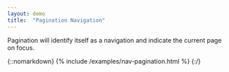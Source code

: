 ```yaml
---
layout: demo
title:  "Pagination Navigation"
---
```


Pagination will identify itself as a navigation and indicate the current page on focus.

{::nomarkdown}
{% include /examples/nav-pagination.html %}
{:/}
